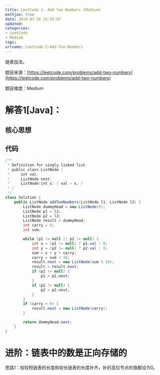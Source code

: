 ```yaml
---
title: LeetCode 2. Add Two Numbers [Medium]
mathjax: true
date: 2019-03-26 15:43:07
updated:
categories:
- LeetCode
- Medium
tags:
urlname: LeetCode-2-Add-Two-Numbers
---
```


链表加法。

<!-- more -->

题目来源：[https://leetcode.com/problems/add-two-numbers](https://leetcode.com/problems/add-two-numbers)

题目难度：Medium



# 解答1[Java]：

## 核心思想

## 代码

```java
/**
 * Definition for singly-linked list.
 * public class ListNode {
 *     int val;
 *     ListNode next;
 *     ListNode(int x) { val = x; }
 * }
 */
class Solution {
    public ListNode addTwoNumbers(ListNode l1, ListNode l2) {
        ListNode dummyHead = new ListNode(0);
        ListNode p1 = l1;
        ListNode p2 = l2;
        ListNode result = dummyHead;
        int carry = 0;
        int sum;

        while (p1 != null || p2 != null) {
            int x = (p1 != null) ? p1.val : 0;
            int y = (p2 != null) ? p2.val : 0;
            sum = x + y + carry;
            carry = sum / 10;
            result.next = new ListNode(sum % 10);
            result = result.next;
            if (p1 != null) {
                p1 = p1.next;
            }
            if (p2 != null) {
                p2 = p2.next;
            }
        }
        if (carry > 0) {
            result.next = new ListNode(carry);
        }

        return dummyHead.next;
    }
}
```





# 进阶：链表中的数是正向存储的

思路1：给较短链表的长度和较长链表的长度补齐，补的高位节点的值都设为0。

